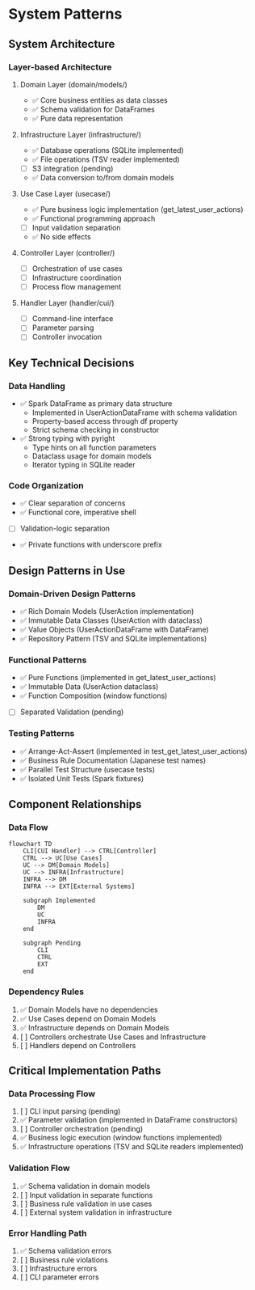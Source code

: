 # System Patterns

## System Architecture

### Layer-based Architecture
1. Domain Layer (domain/models/)
   - ✅ Core business entities as data classes
   - ✅ Schema validation for DataFrames
   - ✅ Pure data representation

2. Infrastructure Layer (infrastructure/)
   - ✅ Database operations (SQLite implemented)
   - ✅ File operations (TSV reader implemented)
   - [ ] S3 integration (pending)
   - ✅ Data conversion to/from domain models

3. Use Case Layer (usecase/)
   - ✅ Pure business logic implementation (get_latest_user_actions)
   - ✅ Functional programming approach
   - [ ] Input validation separation
   - ✅ No side effects

4. Controller Layer (controller/)
   - [ ] Orchestration of use cases
   - [ ] Infrastructure coordination
   - [ ] Process flow management

5. Handler Layer (handler/cui/)
   - [ ] Command-line interface
   - [ ] Parameter parsing
   - [ ] Controller invocation

## Key Technical Decisions

### Data Handling
- ✅ Spark DataFrame as primary data structure
  - Implemented in UserActionDataFrame with schema validation
  - Property-based access through df property
  - Strict schema checking in constructor
- ✅ Strong typing with pyright
  - Type hints on all function parameters
  - Dataclass usage for domain models
  - Iterator typing in SQLite reader

### Code Organization
- ✅ Clear separation of concerns
- ✅ Functional core, imperative shell
- [ ] Validation-logic separation
- ✅ Private functions with underscore prefix

## Design Patterns in Use

### Domain-Driven Design Patterns
- ✅ Rich Domain Models (UserAction implementation)
- ✅ Immutable Data Classes (UserAction with dataclass)
- ✅ Value Objects (UserActionDataFrame with DataFrame)
- ✅ Repository Pattern (TSV and SQLite implementations)

### Functional Patterns
- ✅ Pure Functions (implemented in get_latest_user_actions)
- ✅ Immutable Data (UserAction dataclass)
- ✅ Function Composition (window functions)
- [ ] Separated Validation (pending)

### Testing Patterns
- ✅ Arrange-Act-Assert (implemented in test_get_latest_user_actions)
- ✅ Business Rule Documentation (Japanese test names)
- ✅ Parallel Test Structure (usecase tests)
- ✅ Isolated Unit Tests (Spark fixtures)

## Component Relationships

### Data Flow
```mermaid
flowchart TD
    CLI[CUI Handler] --> CTRL[Controller]
    CTRL --> UC[Use Cases]
    UC --> DM[Domain Models]
    UC --> INFRA[Infrastructure]
    INFRA --> DM
    INFRA --> EXT[External Systems]

    subgraph Implemented
        DM
        UC
        INFRA
    end

    subgraph Pending
        CLI
        CTRL
        EXT
    end
```

### Dependency Rules
1. ✅ Domain Models have no dependencies
2. ✅ Use Cases depend on Domain Models
3. ✅ Infrastructure depends on Domain Models
4. [ ] Controllers orchestrate Use Cases and Infrastructure
5. [ ] Handlers depend on Controllers

## Critical Implementation Paths

### Data Processing Flow
1. [ ] CLI input parsing (pending)
2. ✅ Parameter validation (implemented in DataFrame constructors)
3. [ ] Controller orchestration (pending)
4. ✅ Business logic execution (window functions implemented)
5. ✅ Infrastructure operations (TSV and SQLite readers implemented)

### Validation Flow
1. ✅ Schema validation in domain models
2. [ ] Input validation in separate functions
3. [ ] Business rule validation in use cases
4. [ ] External system validation in infrastructure

### Error Handling Path
1. ✅ Schema validation errors
2. [ ] Business rule violations
3. [ ] Infrastructure errors
4. [ ] CLI parameter errors
